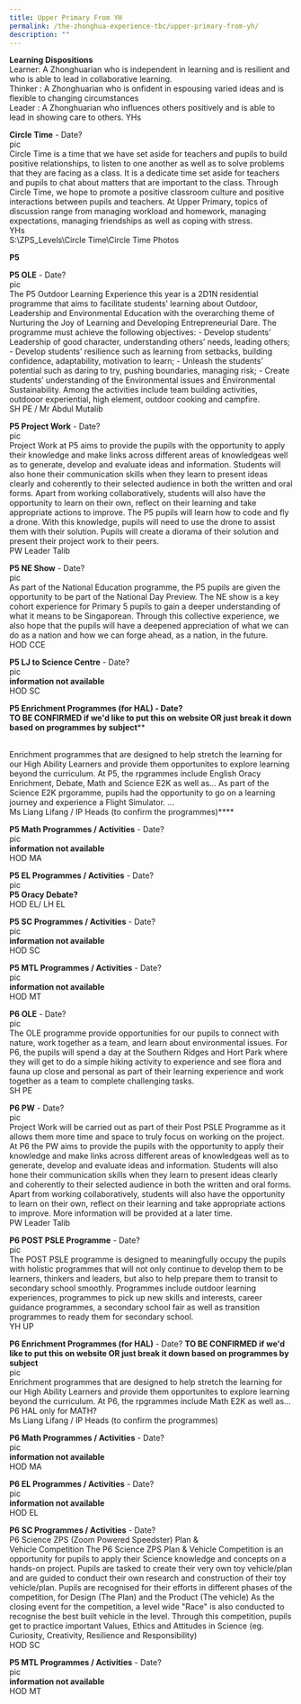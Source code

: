 ```yaml
---
title: Upper Primary From YH
permalink: /the-zhonghua-experience-tbc/upper-primary-from-yh/
description: ""
---
```

**Learning Dispositions**
<br>Learner: A Zhonghuarian who is independent in learning and is resilient and who is able to lead in collaborative learning.
<br>Thinker : A Zhonghuarian who is onfident in espousing varied ideas and is flexible to changing circumstances
<br>Leader : A Zhonghuarian who influences others positively and is able to lead in showing care to others.
YHs


**Circle Time** - Date?
<br>pic
<br>Circle Time is a time that we have set aside for teachers and pupils to build positive relationships, to listen to one another as well as to solve problems that they are facing as a class. It is a dedicate time set aside for teachers and pupils to chat about matters that are important to the class. Through Circle Time, we hope to promote a positive classroom culture and positive interactions between pupils and teachers. At Upper Primary, topics of discussion range from managing workload and homework, managing expectations, managing friendships as well as coping with stress.
<br>YHs
<br>S:\\ZPS\_Levels\\Circle Time\\Circle Time Photos


**P5**

**P5 OLE** - Date?
<br>pic
<br>The P5 Outdoor Learning Experience this year is a 2D1N residential programme that aims to facilitate students’ learning about Outdoor, Leadership and Environmental Education with the overarching theme of Nurturing the Joy of Learning and Developing Entrepreneurial Dare. The programme must achieve the following objectives: - Develop students’ Leadership of good character, understanding others’ needs, leading others; - Develop students’ resilience such as learning from setbacks, building confidence, adaptability, motivation to learn; - Unleash the students’ potential such as daring to try, pushing boundaries, managing risk; - Create students’ understanding of the Environmental issues and Environmental Sustainability. Among the activities include team building activities, outdooor experiential, high element, outdoor cooking and campfire.
<br>SH PE / Mr Abdul Mutalib


**P5 Project Work** - Date?
<br>pic
<br>Project Work at P5 aims to provide the pupils with the opportunity to apply their knowledge and make links across different areas of knowledgeas well as to generate, develop and evaluate ideas and information. Students will also hone their communication skills when they learn to present ideas clearly and coherently to their selected audience in both the written and oral forms. Apart from working collaboratively, students will also have the opportunity to learn on their own, reflect on their learning and take appropriate actions to improve. The P5 pupils will learn how to code and fly a drone. With this knowledge, pupils will need to use the drone to assist them with their solution. Pupils will create a diorama of their solution and present their project work to their peers.
<br>PW Leader Talib


**P5 NE Show** - Date?
<br>pic
<br>As part of the National Education programme, the P5 pupils are given the opportunity to be part of the National Day Preview. The NE show is a key cohort experience for Primary 5 pupils to gain a deeper understanding of what it means to be Singaporean. Through this collective experience, we also hope that the pupils will have a deepened appreciation of what we can do as a nation and how we can forge ahead, as a nation, in the future.
<br>HOD CCE


**P5 LJ to Science Centre** - Date?
<br>pic
<br>**information not available**
<br>HOD SC


**P5 Enrichment Programmes (for HAL)  - Date?
<br>TO BE CONFIRMED if we'd like to put this on website OR just break it down based on programmes by subject****

<br>Enrichment programmes that are designed to help stretch the learning for our High Ability Learners and provide them opportunites to explore learning beyond the curriculum. At P5, the rpgrammes include English Oracy Enrichment, Debate, Math and Science E2K as well as... As part of the Science E2K prgoramme, pupils had the opportunity to go on a learning journey and experience a Flight Simulator. ...
<br>Ms Liang Lifang / IP Heads (to confirm the programmes)****


**P5 Math Programmes / Activities** - Date?
<br>pic
<br>**information not available**
<br>HOD MA


**P5 EL Programmes / Activities** - Date?
<br>pic
<br>**P5 Oracy Debate?**
<br>HOD EL/ LH EL


**P5 SC Programmes / Activities** - Date?
<br>pic
<br>**information not available**
<br>HOD SC


**P5 MTL Programmes / Activities** - Date?
<br>pic
<br>**information not available**
<br>HOD MT


**P6 OLE** - Date?
<br>pic
<br>The OLE programme provide opportunities for our pupils to connect with nature, work together as a team, and learn about environmental issues. For P6, the pupils will spend a day at the Southern Ridges and Hort Park where they will get to do a simple hiking activity to experience and see flora and fauna up close and personal as part of their learning experience and work together as a team to complete challenging tasks.
<br>SH PE


**P6 PW** - Date?
<br>pic
<br>Project Work will be carried out as part of their Post PSLE Programme as it allows them more time and space to truly focus on working on the project. At P6 the PW aims to provide the pupils with the opportunity to apply their knowledge and make links across different areas of knowledgeas well as to generate, develop and evaluate ideas and information. Students will also hone their communication skills when they learn to present ideas clearly and coherently to their selected audience in both the written and oral forms. Apart from working collaboratively, students will also have the opportunity to learn on their own, reflect on their learning and take appropriate actions to improve. More information will be provided at a later time.
<br>PW Leader Talib


**P6 POST PSLE Programme** - Date?
<br>pic
<br>The POST PSLE programme is designed to meaningfully occupy the pupils with holistic programmes that will not only continue to develop them to be learners, thinkers and leaders, but also to help prepare them to transit to secondary school smoothly. Programmes include outdoor learning experiences, programmes to pick up new skills and interests, career guidance programmes, a secondary school fair as well as transition programmes to ready them for secondary school.
<br>YH UP


**P6 Enrichment Programmes (for HAL)** - Date?
**TO BE CONFIRMED if we'd like to put this on website OR just break it down based on programmes by subject**
<br>pic
<br>Enrichment programmes that are designed to help stretch the learning for our High Ability Learners and provide them opportunites to explore learning beyond the curriculum. At P6, the rpgrammes include Math E2K as well as... P6 HAL only for MATH?
<br>Ms Liang Lifang / IP Heads (to confirm the programmes)


**P6 Math Programmes / Activities** - Date?
<br>pic
<br>**information not available**
<br>HOD MA


**P6 EL Programmes / Activities** - Date?
<br>pic
<br>**information not available**
<br>HOD EL


**P6 SC Programmes / Activities** - Date?
<br>P6 Science ZPS (Zoom Powered Speedster) Plan &amp; 
<br>Vehicle Competition The P6 Science ZPS Plan &amp; Vehicle Competition is an opportunity for pupils to apply their Science knowledge and concepts on a hands-on project. Pupils are tasked to create their very own toy vehicle/plan and are guided to conduct their own research and construction of their toy vehicle/plan. Pupils are recognised for their efforts in different phases of the competition, for Design (The Plan) and the Product (The vehicle) As the closing event for the competition, a level wide "Race" is also conducted to recognise the best built vehicle in the level. Through this competition, pupils get to practice important Values, Ethics and Attitudes in Science (eg. Curiosity, Creativity, Resilience and Responsibility)
<br>HOD SC


**P5 MTL Programmes / Activities** - Date?
<br>pic
<br>**information not available**
<br>HOD MT